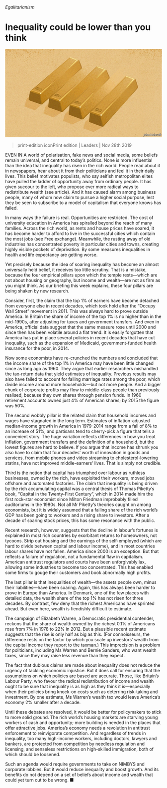 ###### Egalitarianism

# Inequality could be lower than you think 

![image](images/20191130_LDD001_1.jpg) 

> print-edition iconPrint edition | Leaders | Nov 28th 2019 

EVEN IN A world of polarisation, fake news and social media, some beliefs remain universal, and central to today’s politics. None is more influential than the idea that inequality has risen in the rich world. People read about it in newspapers, hear about it from their politicians and feel it in their daily lives. This belief motivates populists, who say selfish metropolitan elites have pulled the ladder of opportunity away from ordinary people. It has given succour to the left, who propose ever more radical ways to redistribute wealth (see article). And it has caused alarm among business people, many of whom now claim to pursue a higher social purpose, lest they be seen to subscribe to a model of capitalism that everyone knows has failed. 

In many ways the failure is real. Opportunities are restricted. The cost of university education in America has spiralled beyond the reach of many families. Across the rich world, as rents and house prices have soared, it has become harder to afford to live in the successful cities which contain the most jobs (see Free exchange). Meanwhile, the rusting away of old industries has concentrated poverty in particular cities and towns, creating highly visible pockets of deprivation. By some measures inequalities in health and life expectancy are getting worse. 

Yet precisely because the idea of soaring inequality has become an almost universally held belief, it receives too little scrutiny. That is a mistake, because the four empirical pillars upon which the temple rests—which are not about housing or geography, but income and wealth—are not as firm as you might think. As our briefing this week explains, these four pillars are being shaken by new research. 

Consider, first, the claim that the top 1% of earners have become detached from everyone else in recent decades, which took hold after the “Occupy Wall Street” movement in 2011. This was always hard to prove outside America. In Britain the share of income of the top 1% is no higher than in the mid-1990s, after adjusting for taxes and government transfers. And even in America, official data suggest that the same measure rose until 2000 and since then has been volatile around a flat trend. It is easily forgotten that America has put in place several policies in recent decades that have cut inequality, such as the expansion of Medicaid, government-funded health insurance for the poor, in 2014. 

Now some economists have re-crunched the numbers and concluded that the income share of the top 1% in America may have been little changed since as long ago as 1960. They argue that earlier researchers mishandled the tax-return data that yield estimates of inequality. Previous results may also have failed to account for falling marriage rates among the poor, which divide income around more households—but not more people. And a bigger chunk of corporate profits may flow to middle-class people than previously realised, because they own shares through pension funds. In 1960 retirement accounts owned just 4% of American shares; by 2015 the figure was 50%. 

The second wobbly pillar is the related claim that household incomes and wages have stagnated in the long term. Estimates of inflation-adjusted median-income growth in America in 1979-2014 range from a fall of 8% to an increase of 51%, and partisans tend to cherry-pick a figure that tells a convenient story. The huge variation reflects differences in how you treat inflation, government transfers and the definition of a household, but the lowest figures are hard to believe. If you argue that income has shrunk you also have to claim that four decades’ worth of innovation in goods and services, from mobile phones and video streaming to cholesterol-lowering statins, have not improved middle-earners’ lives. That is simply not credible. 

Third is the notion that capital has triumphed over labour as ruthless businesses, owned by the rich, have exploited their workers, moved jobs offshore and automated factories. The claim that inequality is being driven by the rich accumulating capital was a central thesis of Thomas Piketty’s book, “Capital in the Twenty-First Century”, which in 2014 made him the first rock-star economist since Milton Friedman improbably filled auditoriums in the 1980s. Not all Mr Piketty’s theories caught on among economists, but it is widely assumed that a falling share of the rich world’s GDP has been going to workers and a rising share to investors. After a decade of soaring stock prices, this has some resonance with the public. 

Recent research, however, suggests that the decline in labour’s fortunes is explained in most rich countries by exorbitant returns to homeowners, not tycoons. Strip out housing and the earnings of the self-employed (which are hard to divide between capital and labour income), and in most countries labour shares have not fallen. America since 2000 is an exception. But that reflects a failure of regulation, not a fundamental flaw in capitalism. American antitrust regulators and courts have been unforgivably lax, allowing some industries to become too concentrated. This has enabled some firms to gouge their customers and book abnormally high profits. 

The last pillar is that inequalities of wealth—the assets people own, minus their liabilities—have been soaring. Again, this has always been harder to prove in Europe than America. In Denmark, one of the few places with detailed data, the wealth share of the top 1% has not risen for three decades. By contrast, few deny that the richest Americans have sprinted ahead. But even here, wealth is fiendishly difficult to estimate. 

The campaign of Elizabeth Warren, a Democratic presidential contender, reckons that the share of wealth owned by the richest 0.1% of Americans rose from 7% in 1978 to 22% in 2012. But a plausible recent estimate suggests that the rise is only half as big as this. (For connoisseurs, the difference rests on the factor by which you scale up investors’ wealth from the capital income they report to the taxman.) This imprecision is a problem for politicians, including Ms Warren and Bernie Sanders, who want wealth taxes, since they may raise less revenue than they expect. 

The fact that dubious claims are made about inequality does not reduce the urgency of tackling economic injustice. But it does call for ensuring that the assumptions on which policies are based are accurate. Those, like Britain’s Labour Party, who favour the radical redistribution of income and wealth ought to be sure that inequality is as high as they think it is—especially when their policies bring knock-on costs such as deterring risk-taking and investment. By one estimate, Ms Warren’s wealth tax would leave America’s economy 2% smaller after a decade. 

Until these debates are resolved, it would be better for policymakers to stick to more solid ground. The rich world’s housing markets are starving young workers of cash and opportunity; more building is needed in the places that offer attractive jobs. America’s economy needs a revolution in antitrust enforcement to reinvigorate competition. And regardless of trends in inequality, too many high-income workers, including doctors, lawyers and bankers, are protected from competition by needless regulation and licensing, and senseless restrictions on high-skilled immigration, both of which should be loosened. 

Such an agenda would require governments to take on NIMBYS and corporate lobbies. But it would reduce inequality and boost growth. And its benefits do not depend on a set of beliefs about income and wealth that could yet turn out to be wrong. ■ 

